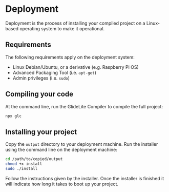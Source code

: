 
# Deployment

Deployment is the process of installing your compiled project on a Linux-based operating system to make it operational.

## Requirements

The following requirements apply on the deployment system:

* Linux Debian/Ubuntu, or a derivative (e.g. Raspberry Pi OS)
* Advanced Packaging Tool (i.e. `apt-get`)
* Admin privileges (i.e. `sudo`)

## Compiling your code

At the command line, run the GlideLite Compiler to compile the full project:

```bash
npx glc
```

## Installing your project

Copy the `output` directory to your deployment machine. Run the installer using the command line on the deployment machine:

```bash
cd /path/to/copied/output
chmod +x install
sudo ./install
```

Follow the instructions given by the installer. Once the installer is finished it will indicate how long it takes to boot up your project.
